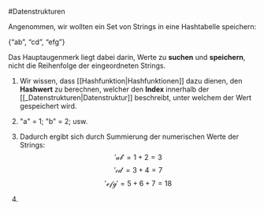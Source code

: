 #Datenstrukturen 

Angenommen, wir wollten ein Set von Strings in eine Hashtabelle speichern:

{“ab”, “cd”, “efg”}

Das Hauptaugenmerk liegt dabei darin, Werte zu **suchen** und **speichern**, nicht die Reihenfolge der eingeordneten Strings.

1) Wir wissen, dass [[Hashfunktion|Hashfunktionen]] dazu dienen, den **Hashwert** zu berechnen, welcher den **Index** innerhalb der [[_Datenstrukturen|Datenstruktur]] beschreibt, unter welchem der Wert gespeichert wird.
2) "a" = 1; "b" = 2; usw.
3)  Dadurch ergibt sich durch Summierung der numerischen Werte der Strings:
   $$\mathcal{'ab'} = 1 + 2 = 3$$
    $$\mathcal{'cd'} = 3 + 4 = 7$$
     $$\mathcal{'efg'} = 5 + 6 + 7 = 18$$

4) 

